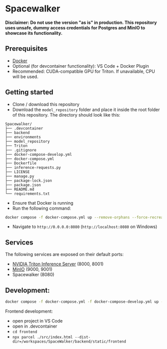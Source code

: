 # Spacewalker

__Disclaimer: Do not use the version "as is" in production. This repository uses unsafe, dummy access credentials for Postgres and MinIO to showcase its functionality.__

## Prerequisites
- [Docker](https://www.docker.com/get-started/)
- Optional (for devcontainer functionality): VS Code + Docker Plugin
- Recommended: CUDA-compatible GPU for Triton. If unavailable, CPU will be used.

## Getting started

- Clone / download this repository
- Download the `model_repository` folder and place it inside the root folder of this repository. The directory should look like this:
```
Spacewalker/
├── .devcontainer
├── backend
├── environments
├── model_repository
├── Triton
├── .gitignore
├── docker-compose-develop.yml
├── docker-compose.yml
├── Dockerfile
├── inference-requests.py
├── LICENSE
├── manage.py
├── package-lock.json
├── package.json
├── README.md
└── requirements.txt
```
- Ensure that Docker is running
- Run the following command:

```bash
docker compose -f docker-compose.yml up --remove-orphans --force-recreate
```

- Navigate to `http://0.0.0.0:8080` (`http://localhost:8080` on Windows)

## Services
The following services are exposed on their default ports:
- [NVIDIA Triton Inference Server](https://www.nvidia.com/en-us/ai-data-science/products/triton-inference-server/) (8000, 8001)
- [MinIO](https://min.io) (9000, 9001)
- Spacewalker (8080)

## Development:
```bash
docker compose -f docker-compose.yml -f docker-compose-develop.yml up --remove-orphans --force-recreate
```

Frontend development:
- open project in VS Code
- open in .devcontainer
- ```cd frontend```
- ```npx parcel ./src/index.html --dist-dir=/workspaces/SpaceWalker/backend/static/frontend```
